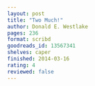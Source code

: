 ```yaml
---
layout: post
title: "Two Much!"
author: Donald E. Westlake
pages: 236
format: scribd
goodreads_id: 13567341
shelves: caper
finished: 2014-03-16
rating: 4
reviewed: false
---
```

